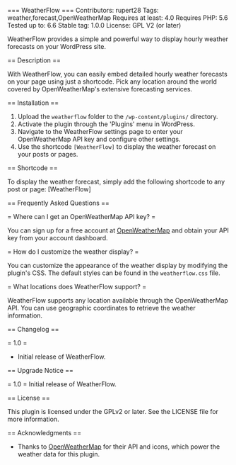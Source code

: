 === WeatherFlow ===
Contributors: rupert28
Tags: weather,forecast,OpenWeatherMap
Requires at least: 4.0
Requires PHP: 5.6
Tested up to: 6.6
Stable tag: 1.0.0
License: GPL V2 (or later)

WeatherFlow provides a simple and powerful way to display hourly weather forecasts on your WordPress site.

== Description ==

With WeatherFlow, you can easily embed detailed hourly weather forecasts on your page using just a shortcode. Pick any location around the world covered by OpenWeatherMap's extensive forecasting services.

== Installation ==

1. Upload the `weatherflow` folder to the `/wp-content/plugins/` directory.
2. Activate the plugin through the 'Plugins' menu in WordPress.
3. Navigate to the WeatherFlow settings page to enter your OpenWeatherMap API key and configure other settings.
4. Use the shortcode `[WeatherFlow]` to display the weather forecast on your posts or pages.

== Shortcode ==

To display the weather forecast, simply add the following shortcode to any post or page: [WeatherFlow]


== Frequently Asked Questions ==

= Where can I get an OpenWeatherMap API key? =

You can sign up for a free account at [OpenWeatherMap](https://openweathermap.org/api) and obtain your API key from your account dashboard.

= How do I customize the weather display? =

You can customize the appearance of the weather display by modifying the plugin's CSS. The default styles can be found in the `weatherflow.css` file.

= What locations does WeatherFlow support? =

WeatherFlow supports any location available through the OpenWeatherMap API. You can use geographic coordinates to retrieve the weather information.

== Changelog ==

= 1.0 =
* Initial release of WeatherFlow.

== Upgrade Notice ==

= 1.0 =
Initial release of WeatherFlow.

== License ==

This plugin is licensed under the GPLv2 or later. See the LICENSE file for more information.

== Acknowledgments ==

* Thanks to [OpenWeatherMap](https://openweathermap.org/) for their API and icons, which power the weather data for this plugin.